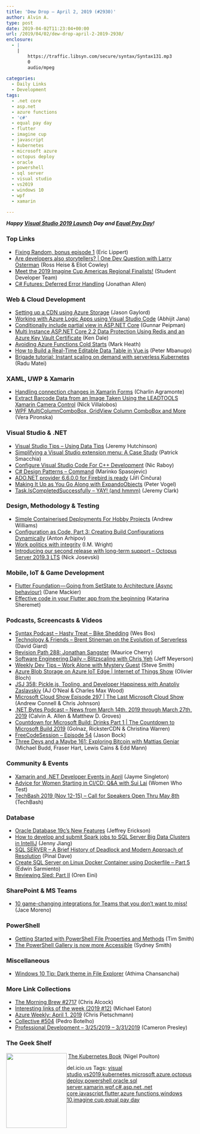 ```yaml
---
title: 'Dew Drop – April 2, 2019 (#2930)'
author: Alvin A.
type: post
date: 2019-04-02T11:23:04+00:00
url: /2019/04/02/dew-drop-april-2-2019-2930/
enclosure:
  - |
    |
        https://traffic.libsyn.com/secure/syntax/Syntax131.mp3
        0
        audio/mpeg
        
categories:
  - Daily Links
  - Development
tags:
  - .net core
  - asp.net
  - azure functions
  - 'c#'
  - equal pay day
  - flutter
  - imagine cup
  - javascript
  - kubernetes
  - microsoft azure
  - octopus deploy
  - oracle
  - powershell
  - sql server
  - visual studio
  - vs2019
  - windows 10
  - wpf
  - xamarin

---
```

**_Happy <a href="https://visualstudio.microsoft.com/vs2019-launch/" target="_blank" rel="noopener noreferrer">Visual Studio 2019 Launch</a> Day and <a href="https://pay-equity.org/day.html" target="_blank" rel="noopener noreferrer">Equal Pay Day</a>!_**

### Top Links

  * <a href="https://ericlippert.com/2019/04/01/fixing-random-bonus-episode-1/" target="_blank" rel="noopener noreferrer">Fixing Random, bonus episode 1</a> (Eric Lippert)
  * <a href="https://channel9.msdn.com/Blogs/One-Dev-Minute/Are-developers-also-storytellers--One-Dev-Question-with-Larry-Osterman?WT.mc_id=DX_MVP4025064" target="_blank" rel="noopener noreferrer">Are developers also storytellers? | One Dev Question with Larry Osterman</a> (Ross Heise & Eliot Cowley)
  * <a href="https://techcommunity.microsoft.com/t5/Student-Developer-Blog/Meet-the-2019-Imagine-Cup-Americas-Regional-Finalists/ba-p/392028" target="_blank" rel="noopener noreferrer">Meet the 2019 Imagine Cup Americas Regional Finalists!</a> (Student Developer Team)
  * <a href="https://www.infoq.com/news/2019/04/csharp-defered-error-handling?utm_campaign=infoq_content&utm_source=infoq&utm_medium=feed&utm_term=global" target="_blank" rel="noopener noreferrer">C# Futures: Deferred Error Handling</a> (Jonathan Allen)



### <a name="web"></a>Web & Cloud Development

  * <a href="https://www.jasongaylord.com/blog/setting-up-a-cdn-using-azure-storage" target="_blank" rel="noopener noreferrer">Setting up a CDN using Azure Storage</a> (Jason Gaylord)
  * <a href="https://dailydotnettips.com/working-with-azure-logic-apps-in-vscode/" target="_blank" rel="noopener noreferrer">Working with Azure Logic Apps using Visual Studio Code</a> (Abhijit Jana)
  * <a href="https://gunnarpeipman.com/aspnet/conditionally-include-partial-view/" target="_blank" rel="noopener noreferrer">Conditionally include partial view in ASP.NET Core</a> (Gunnar Peipman)
  * <a href="https://rimdev.io/multi-instance-aspnetcore-2.2-data-protection-using-redis-and-an-azure-key-vault-certificate/" target="_blank" rel="noopener noreferrer">Multi Instance ASP.NET Core 2.2 Data Protection Using Redis and an Azure Key Vault Certificate</a> (Ken Dale)
  * <a href="https://markheath.net/post/avoiding-azure-functions-cold-starts" target="_blank" rel="noopener noreferrer">Avoiding Azure Functions Cold Starts</a> (Mark Heath)
  * <a href="https://www.telerik.com/blogs/how-to-build-a-real-time-editable-data-table-in-vuejs" target="_blank" rel="noopener noreferrer">How to Build a Real-Time Editable Data Table in Vue.js</a> (Peter Mbanugo)
  * <a href="https://cloudblogs.microsoft.com/opensource/2019/04/01/brigade-kubernetes-serverless-tutorial/" target="_blank" rel="noopener noreferrer">Brigade tutorial: Instant scaling on demand with serverless Kubernetes</a> (Radu Matei)



### <a name="silverlight"></a>XAML, UWP & Xamarin

  * <a href="https://xamgirl.com/handling-connection-changes-in-xamarin-forms/" target="_blank" rel="noopener noreferrer">Handling connection changes in Xamarin Forms</a> (Charlin Agramonte)
  * <a href="https://www.leadtools.com/blog/document-imaging/extract-barcode-data-image-leadtools-xamarincamera-control/" target="_blank" rel="noopener noreferrer">Extract Barcode Data from an Image Taken Using the LEADTOOLS Xamarin Camera Control</a> (Nick Villalobos)
  * <a href="https://www.telerik.com/blogs/wpf-multicolumncombobox-gridview-column-combobox-and-more" target="_blank" rel="noopener noreferrer">WPF MultiColumnComboBox, GridView Column ComboBox and More</a> (Vera Pironska)



### <a name="dotnet"></a>Visual Studio & .NET

  * <a href="https://hutchcodes.net/2019/04/visual-studio-tips-using-data-tips/" target="_blank" rel="noopener noreferrer">Visual Studio Tips &#8211; Using Data Tips</a> (Jeremy Hutchinson)
  * <a href="https://blog.ndepend.com/simplifying-a-visual-studio-extension-menu-a-case-study/" target="_blank" rel="noopener noreferrer">Simplifying a Visual Studio extension menu: A Case Study</a> (Patrick Smacchia)
  * <a href="https://www.thepolyglotdeveloper.com/2019/04/configure-visual-studio-code-cpp-development/" target="_blank" rel="noopener noreferrer">Configure Visual Studio Code For C++ Development</a> (Nic Raboy)
  * <a href="https://code-maze.com/command/" target="_blank" rel="noopener noreferrer">C# Design Patterns – Command</a> (Marinko Spasojevic)
  * <a href="https://www.tabsoverspaces.com/233773-ado-net-provider-6-6-0-0-for-firebird-is-ready?utm_source=feed" target="_blank" rel="noopener noreferrer">ADO.NET provider 6.6.0.0 for Firebird is ready</a> (Jiří Činčura)
  * <a href="https://visualstudiomagazine.com/articles/2019/04/01/making-it-up-as-you-go.aspx" target="_blank" rel="noopener noreferrer">Making It Up as You Go Along with ExpandoObjects</a> (Peter Vogel)
  * <a href="https://jeremybytes.blogspot.com/2019/04/taskiscompletedsuccessfully-yay-and-hmmm.html" target="_blank" rel="noopener noreferrer">Task.IsCompletedSuccessfully &#8211; YAY! (and hmmm)</a> (Jeremy Clark)



### <a name="design"></a>Design, Methodology & Testing

  * <a href="http://feedproxy.google.com/~r/aw/thinkprogramming/~3/gSHMvwSS_0Q/" target="_blank" rel="noopener noreferrer">Simple Containerised Deployments For Hobby Projects</a> (Andrew Williams)
  * <a href="https://blog.jetbrains.com/teamcity/2019/04/configuration-as-code-part-3-creating-build-configurations-dynamically/" target="_blank" rel="noopener noreferrer">Configuration as Code, Part 3: Creating Build Configurations Dynamically</a> (Anton Arhipov)
  * <a href="https://imwrightshardcode.com/2019/04/work-politics-with-integrity/" target="_blank" rel="noopener noreferrer">Work politics with integrity</a> (I.M. Wright)
  * <a href="https://octopus.com/blog/octopus-release-2019.3-lts" target="_blank" rel="noopener noreferrer">Introducing our second release with long-term support &#8211; Octopus Server 2019.3 LTS</a> (Nick Josevski)



### <a name="mobile"></a>Mobile, IoT & Game Development

  * <a href="https://medium.com/flutter-community/flutter-foundation-going-from-setstate-to-architecture-async-behaviour-fb9977634365?source=rss----86fb29d7cc6a---4" target="_blank" rel="noopener noreferrer">Flutter Foundation — Going from SetState to Architecture (Async behaviour)</a> (Dane Mackier)
  * <a href="https://medium.com/flutter-community/effective-code-in-your-flutter-app-from-the-beginning-e597444e1273?source=rss----86fb29d7cc6a---4" target="_blank" rel="noopener noreferrer">Effective code in your Flutter app from the beginning</a> (Katarina Sheremet)



### <a name="podcasts"></a>Podcasts, Screencasts & Videos

  * <a href="https://traffic.libsyn.com/secure/syntax/Syntax131.mp3" target="_blank" rel="noopener noreferrer">Syntax Podcast &#8211; Hasty Treat &#8211; Bike Shedding</a> (Wes Bos)
  * <a href="http://DavidGiard.com/2019/04/01/BrentStinemanOnTheEvolutionOfServerless.aspx" target="_blank" rel="noopener noreferrer">Technology & Friends &#8211; Brent Stineman on the Evolution of Serverless</a> (David Giard)
  * <a href="http://revisionpath.simplecast.fm/jonathan-sangster" target="_blank" rel="noopener noreferrer">Revision Path 288: Jonathan Sangster</a> (Maurice Cherry)
  * <a href="https://softwareengineeringdaily.com/2019/04/02/blitzscaling-with-chris-yeh/" target="_blank" rel="noopener noreferrer">Software Engineering Daily &#8211; Blitzscaling with Chris Yeh</a> (Jeff Meyerson)
  * <a href="http://www.weeklydevtips.com/045" target="_blank" rel="noopener noreferrer">Weekly Dev Tips &#8211; Work Alone with Mystery Guest</a> (Steve Smith)
  * <a href="https://channel9.msdn.com/Shows/Internet-of-Things-Show/Azure-Blob-Storage-on-Azure-IoT-Edge?WT.mc_id=DX_MVP4025064" target="_blank" rel="noopener noreferrer">Azure Blob Storage on Azure IoT Edge | Internet of Things Show</a> (Olivier Bloch)
  * <a href="https://devchat.tv/js-jabber/jsj-358-pickle-js-tooling-and-developer-happiness-with-anatoliy-zaslavskiy/" target="_blank" rel="noopener noreferrer">JSJ 358: Pickle.js, Tooling, and Developer Happiness with Anatoliy Zaslavskiy</a> (AJ O&#8217;Neal & Charles Max Wood)
  * <a href="http://feeds.microsoftcloudshow.com/~r/microsoftcloudshowepisodes/~3/3TxmrSLAVpU/297-the-last-microsoft-cloud-show" target="_blank" rel="noopener noreferrer">Microsoft Cloud Show Episode 297 | The Last Microsoft Cloud Show</a> (Andrew Connell & Chris Johnson)
  * <a href="https://www.dotnetbytes.fm/3" target="_blank" rel="noopener noreferrer">.NET Bytes Podcast &#8211; News from March 14th, 2019 through March 27th, 2019</a> (Calvin A. Allen & Matthew D. Groves)
  * <a href="https://channel9.msdn.com/Shows/The-Countdown-to-Microsoft-Build-2019/Countdown-for-Microsoft-Build-Drinks-Part-1?WT.mc_id=DX_MVP4025064" target="_blank" rel="noopener noreferrer">Countdown for Microsoft Build: Drinks Part 1 | The Countdown to Microsoft Build 2019</a> (Golnaz, RicksterCDN & Christina Warren)
  * <a href="http://www.youtube.com/watch?v=NL2cAPpD-Zg" target="_blank" rel="noopener noreferrer">FreeCodeSession &#8211; Episode 54</a> (Jason Bock)
  * <a href="http://threedevsandamaybe.com/exploring-bitcoin-with-mattias-geniar/" target="_blank" rel="noopener noreferrer">Three Devs and a Maybe 161: Exploring Bitcoin with Mattias Geniar</a> (Michael Budd, Fraser Hart, Lewis Cains & Edd Mann)



### <a name="events"></a>Community & Events

  * <a href="https://blog.xamarin.com/xamarin-and-net-developer-events-in-april/" target="_blank" rel="noopener noreferrer">Xamarin and .NET Developer Events in April</a> (Jayme Singleton)
  * <a href="http://womenwhotest.com/2019/04/01/advice-for-women-starting-in-ci-cd-qa-with-sui-lai/" target="_blank" rel="noopener noreferrer">Advice for Women Starting in CI/CD: Q&A with Sui Lai</a> (Women Who Test)
  * <a href="https://sessionize.com/techbash2019/" target="_blank" rel="noopener noreferrer">TechBash 2019 (Nov 12-15) &#8211; Call for Speakers Open Thru May 8th</a> (TechBash)



### <a name="sql"></a>Database

  * <a href="https://blogs.oracle.com/oracle-database-19c%E2%80%99s-new-features" target="_blank" rel="noopener noreferrer">Oracle Database 19c’s New Features</a> (Jeffrey Erickson)
  * <a href="https://cloudblogs.microsoft.com/sqlserver/2019/04/01/how-to-develop-and-submit-spark-jobs-to-sql-server-big-data-clusters-in-intellij/" target="_blank" rel="noopener noreferrer">How to develop and submit Spark jobs to SQL Server Big Data Clusters in IntelliJ</a> (Jenny Jiang)
  * <a href="https://blog.sqlauthority.com/2019/04/02/sql-server-a-brief-history-of-deadlock-and-modern-approach-of-resolution/" target="_blank" rel="noopener noreferrer">SQL SERVER – A Brief History of Deadlock and Modern Approach of Resolution</a> (Pinal Dave)
  * <a href="http://feedproxy.google.com/~r/MSSQLTips-LatestSqlServerTips/~3/nnhpI1sNxy8/" target="_blank" rel="noopener noreferrer">Create SQL Server on Linux Docker Container using Dockerfile &#8211; Part 5</a> (Edwin Sarmiento)
  * <a href="http://feedproxy.google.com/~r/AyendeRahien/~3/A6GbYKcFhLI/reviewing-sled-part-ii" target="_blank" rel="noopener noreferrer">Reviewing Sled: Part II</a> (Oren Eini)



### <a name="sp"></a>SharePoint & MS Teams

  * <a href="https://techcommunity.microsoft.com/t5/Microsoft-Teams-Blog/10-game-changing-integrations-for-Teams-that-you-don-t-want-to/ba-p/386969" target="_blank" rel="noopener noreferrer">10 game-changing integrations for Teams that you don&#8217;t want to miss!</a> (Jace Moreno)



### <a name="ps"></a>PowerShell

  * <a href="http://feedproxy.google.com/~r/MSSQLTips-LatestSqlServerTips/~3/hz5BD53wZP8/" target="_blank" rel="noopener noreferrer">Getting Started with PowerShell File Properties and Methods</a> (Tim Smith)
  * <a href="https://devblogs.microsoft.com/powershell/the-powershell-gallery-is-now-more-accessible/" target="_blank" rel="noopener noreferrer">The PowerShell Gallery is now more Accessible</a> (Sydney Smith)



### <a name="misc"></a>Miscellaneous

  * <a href="https://blogs.windows.com/blog/2019/04/01/windows-10-tip-dark-theme-in-file-explorer/?WT.mc_id=DX_MVP4025064" target="_blank" rel="noopener noreferrer">Windows 10 Tip: Dark theme in File Explorer</a> (Athima Chansanchai)



### <a name="links"></a>More Link Collections

  * <a href="http://feedproxy.google.com/~r/ReflectivePerspective/~3/SUqZpqPukxY/" target="_blank" rel="noopener noreferrer">The Morning Brew #2717</a> (Chris Alcock)
  * <a href="https://samestuffdifferentday.com/2019/04/01/interesting-links-of-the-week-2019-12/" target="_blank" rel="noopener noreferrer">Interesting links of the week (2019 #12)</a> (Michael Eaton)
  * <a href="https://buildazure.com/2019/04/01/azure-weekly-april-1-2019/" target="_blank" rel="noopener noreferrer">Azure Weekly: April 1, 2019</a> (Chris Pietschmann)
  * <a href="http://feedproxy.google.com/~r/tympanus/~3/_SjP5P-Abek/" target="_blank" rel="noopener noreferrer">Collective #504</a> (Pedro Botelho)
  * <a href="http://blog.thesoftwarementor.com/2019/04/01/professional-development-3-25-2019-3-31-2019/" target="_blank" rel="noopener noreferrer">Professional Development – 3/25/2019 – 3/31/2019</a> (Cameron Presley)



### <a name="shelf"></a>The Geek Shelf

<a href="https://www.amazon.com/Kubernetes-Book-Nigel-Poulton/dp/1521823634/amavin-20" target="_blank" rel="noopener noreferrer"><img loading="lazy" decoding="async" width="162" height="200" align="left" style="margin: 0px 0px 10px; border: 0px currentcolor; border-image: none; float: left; display: inline; background-image: none;" src="https://m.media-amazon.com/images/I/41JTdVNDaoL._AC_UL320_.jpg" border="0" /></a>&nbsp;<a href="https://www.amazon.com/Kubernetes-Book-Nigel-Poulton/dp/1521823634/amavin-20" target="_blank" rel="noopener noreferrer">The Kubernetes Book</a> (Nigel Poulton)











<div class="wlWriterEditableSmartContent" id="scid:77ECF5F8-D252-44F5-B4EB-D463C5396A79:4f91217a-6690-4c66-a34e-c99ab3f24ad8" style="margin: 0px; padding: 0px; float: none; display: inline;">
  del.icio.us Tags: <a href="http://del.icio.us/popular/visual+studio" rel="tag">visual studio</a>,<a href="http://del.icio.us/popular/vs2019" rel="tag">vs2019</a>,<a href="http://del.icio.us/popular/kubernetes" rel="tag">kubernetes</a>,<a href="http://del.icio.us/popular/microsoft+azure" rel="tag">microsoft azure</a>,<a href="http://del.icio.us/popular/octopus+deploy" rel="tag">octopus deploy</a>,<a href="http://del.icio.us/popular/powershell" rel="tag">powershell</a>,<a href="http://del.icio.us/popular/oracle" rel="tag">oracle</a>,<a href="http://del.icio.us/popular/sql+server" rel="tag">sql server</a>,<a href="http://del.icio.us/popular/xamarin" rel="tag">xamarin</a>,<a href="http://del.icio.us/popular/wpf" rel="tag">wpf</a>,<a href="http://del.icio.us/popular/c%23" rel="tag">c#</a>,<a href="http://del.icio.us/popular/asp.net" rel="tag">asp.net</a>,<a href="http://del.icio.us/popular/.net+core" rel="tag">.net core</a>,<a href="http://del.icio.us/popular/javascript" rel="tag">javascript</a>,<a href="http://del.icio.us/popular/flutter" rel="tag">flutter</a>,<a href="http://del.icio.us/popular/azure+functions" rel="tag">azure functions</a>,<a href="http://del.icio.us/popular/windows+10" rel="tag">windows 10</a>,<a href="http://del.icio.us/popular/imagine+cup" rel="tag">imagine cup</a>,<a href="http://del.icio.us/popular/equal+pay+day" rel="tag">equal pay day</a>
</div>